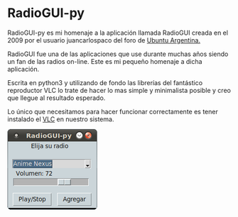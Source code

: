# RadioGUI-py

RadioGUI-py es mi homenaje a la aplicación llamada RadioGUI creada en el 2009 por el usuario juancarlospaco del foro de [Ubuntu Argentina.](https://ubuntuforums.org/showthread.php?t=1162559)

RadioGUI fue una de las aplicaciones que use durante muchas años siendo un fan de las radios on-line. Este es mi pequeño homenaje a dicha aplicación.

Escrita en python3 y utilizando de fondo las librerías del fantástico reproductor VLC lo trate de hacer lo mas simple y minimalista posible y creo que 
llegue al resultado esperado.

Lo único que necesitamos para hacer funcionar correctamente es tener instalado el [VLC](https://www.videolan.org/vlc/index.es.html) en nuestro sistema.



![RadioGUI-py](https://raw.githubusercontent.com/due204/RadioGUI-py/main/RadioGUI-py_screenshot.png)
